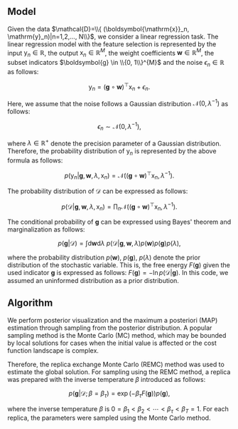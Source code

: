 ## Model

Given the data $\mathcal{D}=\\{ (\boldsymbol{\mathrm{x}}_n, \mathrm{y}_n)|n=1,2,..., N\\}$, we consider a linear regression task. The linear regression model with the feature selection is represented by the input $\mathrm{y}_n \in \mathbb{R}$, the output $\boldsymbol{\mathrm{x}}_n \in \mathbb{R}^{M}$, the weight coefficients $\boldsymbol{w} \in \mathbb{R}^{M}$, the subset indicators $\boldsymbol{g} \in \\{0, 1\\}^{M}$ and the noise $\epsilon_n \in \mathbb{R}$ as follows:

$$
\mathrm{y}_n = (\boldsymbol{g} \circ \boldsymbol{w})^{\top}\boldsymbol{\mathrm{x}}_n + \epsilon_n.
$$

Here, we assume that the noise follows a Gaussian distribution $\mathcal{N}(0, \lambda^{-1})$ as follows:

$$
\epsilon_n \sim \mathcal{N}(0, \lambda^{-1}),
$$

where $\lambda \in \mathbb{R}^{+}$ denote the precision parameter of a Gaussian distribution. Therefore, the probability distribution of $\mathrm{y}_n$ is represented by the above formula as follows:

$$
p(\mathrm{y}_n|\boldsymbol{g}, \boldsymbol{w}, \lambda, \boldsymbol{\mathrm{x}}_n) = \mathcal{N}\left ((\boldsymbol{g} \circ \boldsymbol{w})^{\top}\boldsymbol{\mathrm{x}}_n, \lambda^{-1} \right).
$$

The probability distribution of $\mathcal{D}$ can be expressed as follows:

$$
p(\mathcal{D}|\boldsymbol{g}, \boldsymbol{w}, \lambda, \boldsymbol{\mathrm{x}}_n) = \prod_n{\mathcal{N}\left ((\boldsymbol{g} \circ \boldsymbol{w})^{\top}\boldsymbol{\mathrm{x}}_n, \lambda^{-1} \right)}.
$$

The conditional probability of $\boldsymbol{g}$ can be expressed using Bayes' theorem and marginalization as follows:

$$
p(\boldsymbol{g} | \mathcal{D}) = \int \mathrm{d} \boldsymbol{w} \mathrm{d} \lambda \ p(\mathcal{D}|\boldsymbol{g}, \boldsymbol{w}, \lambda)p(\boldsymbol{w})p(\boldsymbol{g})p(\lambda),
$$

where the probability distribution $p(\boldsymbol{w})$, $p(\boldsymbol{g})$, $p(\lambda)$ denote the prior distribution of the stochastic variable. This is, the free energy $F(\boldsymbol{g})$ given the used indicator $\boldsymbol{g}$ is expressed as follows: $F(\boldsymbol{g}) = -\ln{p(\mathcal{D}|\boldsymbol{g})}$. In this code, we assumed an uninformed distribution as a prior distribution.

## Algorithm
We perform posterior visualization and the maximum a posteriori (MAP) estimation through sampling from the posterior distribution. A popular sampling method is the Monte Carlo (MC) method, which may be bounded by local solutions for cases when the initial value is affected or the cost function landscape is complex.

Therefore, the replica exchange Monte Carlo (REMC) method was used to estimate the global solution. For sampling using the REMC method, a replica was prepared with the inverse temperature $\beta$ introduced as follows:

$$
    p(\boldsymbol{g}|\mathcal{D};\beta=\beta_{\tau}) = \exp{ (-\beta_{\tau} F(\boldsymbol{g}) ) }p(\boldsymbol{g}),
$$

where the inverse temperature $\beta$ is $0 = \beta_1 < \beta_2 < \cdots < \beta_{\tau} < \beta_T = 1$. For each replica, the parameters were sampled using the Monte Carlo method.
